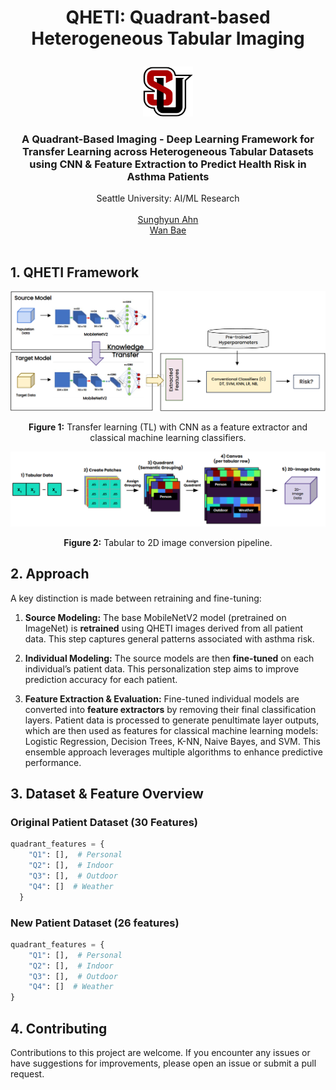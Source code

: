 # <p align="center">QHETI: Quadrant-based Heterogeneous Tabular Imaging</p>

<div align="center">
 <a href="https://github.com/sahn1998/Research_Works">
    <img src="../media/SEATTLEUlogo.png" alt="logo" width="80" height="80">
  </a>

  <h3 align="center">A Quadrant-Based Imaging - Deep Learning Framework for Transfer Learning across Heterogeneous Tabular Datasets using CNN & Feature Extraction to Predict Health Risk in Asthma Patients</h3>
  
  <p align="center">
    Seattle University: AI/ML Research
    <br />
    <br />
    <a href="https://github.com/sahn1998">Sunghyun Ahn</a>
    <br />
    <a href="https://github.com/baew-seattleu">Wan Bae</a>
    <br />
    <br />
  </p>
</div>

## 1. QHETI Framework
<p align="center">
  <img src="../media/QHETIFrameworkOverview.png" alt="Framework" width="600"/>
</p>
<p align="center"><b>Figure 1:</b> Transfer learning (TL) with CNN as a feature extractor and classical machine learning classifiers.</p>

<p align="center">
  <img src="../media/QHETITabularToImage.png" alt="Tabular to Image" width="600"/>
</p>
<p align="center"><b>Figure 2:</b> Tabular to 2D image conversion pipeline.</p>


## 2. Approach
A key distinction is made between retraining and fine-tuning:

1. **Source Modeling:** The base MobileNetV2 model (pretrained on ImageNet) is **retrained** using QHETI images derived from all patient data. This step captures general patterns associated with asthma risk.

2. **Individual Modeling:** The source models are then **fine-tuned** on each individual’s patient data. This personalization step aims to improve prediction accuracy for each patient.

3. **Feature Extraction & Evaluation:** Fine-tuned individual models are converted into **feature extractors** by removing their final classification layers. Patient data is processed to generate penultimate layer outputs, which are then used as features for classical machine learning models: Logistic Regression, Decision Trees, K-NN, Naive Bayes, and SVM. This ensemble approach leverages multiple algorithms to enhance predictive performance.


## 3. Dataset & Feature Overview

### Original Patient Dataset (30 Features)
```python
quadrant_features = {
    "Q1": [],  # Personal
    "Q2": [],  # Indoor
    "Q3": [],  # Outdoor
    "Q4": []  # Weather
  }
```

### New Patient Dataset (26 features)
```python
quadrant_features = {
    "Q1": [],  # Personal
    "Q2": [],  # Indoor
    "Q3": [],  # Outdoor
    "Q4": []  # Weather
}
```

## 4. Contributing

Contributions to this project are welcome. If you encounter any issues or have suggestions for improvements, please open an issue or submit a pull request.